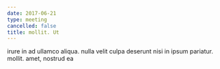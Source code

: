 ```yaml
---
date: 2017-06-21
type: meeting
cancelled: false
title: mollit. Ut
---
```

irure in ad ullamco aliqua. nulla velit culpa deserunt nisi in ipsum pariatur. mollit. amet, nostrud ea